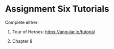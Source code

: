 # Assignment Six Tutorials

Complete either:

1) Tour of Heroes:  https://angular.io/tutorial

2) Chapter 8
